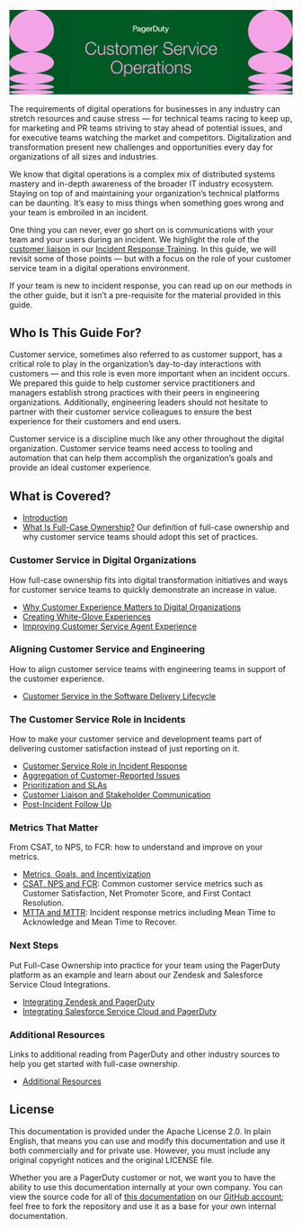![Document Title: Customer Service Operations](assets/images/headers/CustServOps-Title.png)

The requirements of digital operations for businesses in any industry can stretch resources and cause stress — for technical teams racing to keep up, for marketing and PR teams striving to stay ahead of potential issues, and for executive teams watching the market and competitors. Digitalization and transformation present new challenges and opportunities every day for organizations of all sizes and industries.

We know that digital operations is a complex mix of distributed systems mastery and in-depth awareness of the broader IT industry ecosystem. Staying on top of and maintaining your organization’s technical platforms can be daunting. It’s easy to miss things when something goes wrong and your team is embroiled in an incident.

One thing you can never, ever go short on is communications with your team and your users during an incident. We highlight the role of the [customer liaison](https://response.pagerduty.com/training/customer_liaison/) in our [Incident Response Training](https://response.pagerduty.com). In this guide, we will revisit some of those points — but with a focus on the role of your customer service team in a digital operations environment.

If your team is new to incident response, you can read up on our methods in the other guide, but it isn’t a pre-requisite for the material provided in this guide.

## Who Is This Guide For?
Customer service, sometimes also referred to as customer support, has a critical role to play in the organization’s day-to-day interactions with customers — and this role is even more important when an incident occurs. We prepared this guide to help customer service practitioners and managers establish strong practices with their peers in engineering organizations. Additionally, engineering leaders should not hesitate to partner with their customer service colleagues to ensure the best experience for their customers and end users.

Customer service is a discipline much like any other throughout the digital organization. Customer service teams need access to tooling and automation that can help them accomplish the organization’s goals and provide an ideal customer experience.

## What is Covered?
- [Introduction](intro)
- [What Is Full-Case Ownership?](intro/#full-case-ownership) Our definition of full-case ownership and why customer service teams should adopt this set of practices.

### Customer Service in Digital Organizations
How full-case ownership fits into digital transformation initiatives and ways for customer service teams to quickly demonstrate an increase in value.

- [Why Customer Experience Matters to Digital Organizations](digitalorgs/)
- [Creating White-Glove Experiences](digitalorgs/#white-glove-experiences)
- [Improving Customer Service Agent Experience](digitalorgs/#customer-service-agent-experience)

### Aligning Customer Service and Engineering
How to align customer service teams with engineering teams in support of the customer experience.

- [Customer Service in the Software Delivery Lifecycle](sdlc/#customer-service-in-the-software-development-life-cycle)

### The Customer Service Role in Incidents
How to make your customer service and development teams part of delivering customer satisfaction instead of just reporting on it.

- [Customer Service Role in Incident Response](incidents/)
- [Aggregation of Customer-Reported Issues](incidents/#aggregation-of-customer-reported-issues)
- [Prioritization and SLAs](incidents/#prioritization-and-slas)
- [Customer Liaison and Stakeholder Communication](incidents/#customer-liaison-and-stakeholder-communication)
- [Post-Incident Follow Up](incidents/#post-incident-follow-up)

### Metrics That Matter
From CSAT, to NPS, to FCR: how to understand and improve on your metrics.

- [Metrics, Goals, and Incentivization](metrics/)
- [CSAT, NPS and FCR](metrics/#csat-nps-and-fcr): Common customer service metrics such as Customer Satisfaction, Net Promoter Score, and First Contact Resolution.
- [MTTA and MTTR](metrics/#mtta-and-mttr): Incident response metrics including Mean Time to Acknowledge and Mean Time to Recover.

### Next Steps
Put Full-Case Ownership into practice for your team using the PagerDuty platform as an example and learn about our Zendesk and Salesforce Service Cloud Integrations.

- [Integrating Zendesk and PagerDuty](nextsteps/#integrating-zendesk-and-pagerduty)
- [Integrating Salesforce Service Cloud and PagerDuty](nextsteps/#integrating-salesforce-and-pagerduty)

### Additional Resources
Links to additional reading from PagerDuty and other industry sources to help you get started with full-case ownership.

- [Additional Resources](resources)

## License
This documentation is provided under the Apache License 2.0. In plain English, that means you can use and modify this documentation and use it both commercially and for private use. However, you must include any original copyright notices and the original LICENSE file.

Whether you are a PagerDuty customer or not, we want you to have the ability to use this documentation internally at your own company. You can view the source code for all of [this documentation](https://github.com/PagerDuty/full-case-ownership-docs) on our [GitHub account](https://github.com/PagerDuty/); feel free to fork the repository and use it as a base for your own internal documentation.
